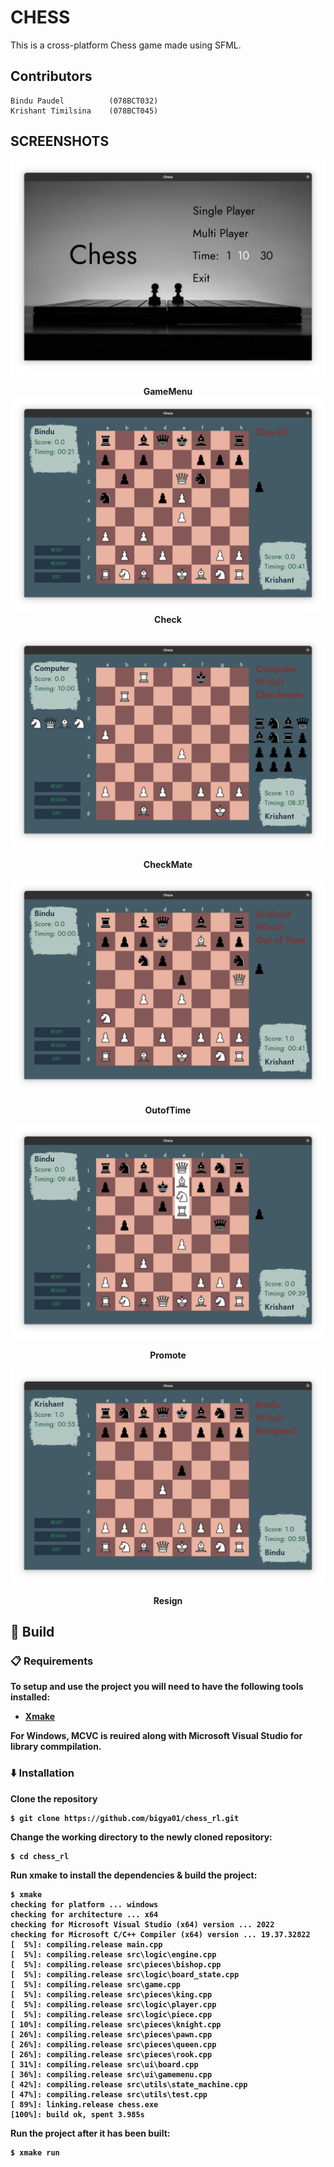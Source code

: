 # CHESS

This is a cross-platform Chess game made using SFML.

## Contributors
```
Bindu Paudel          (078BCT032)
Krishant Timilsina    (078BCT045)
```

## SCREENSHOTS

![Menu](screenshots/menu.png)
<b><center>GameMenu</center>
</b>
![Check](screenshots/check.png)
<b><center>Check</center>

![</b>CheckMate](screenshots/checkmate.png)
<b><center>CheckMate</center></b>

![OutOfTime](screenshots/outoftime.png)
<b><center>OutofTime</center></b>

![Promote](screenshots/promote.png)
<b><center>Promote</center>

</b>![Resign](screenshots/resign.png)
<b><center>Resign</center></b>

## 🔨 Build

###  📋 Requirements

To setup and use the project you will need to have the following tools installed:
 - [Xmake](https://xmake.io/#/guide/installation)

For Windows, MCVC is reuired along with Microsoft Visual Studio for library commpilation. 

###  ⬇️ Installation

Clone the repository

```PS
$ git clone https://github.com/bigya01/chess_rl.git
``````


Change the working directory to the newly cloned repository:

```PS
$ cd chess_rl
```

Run xmake to install the dependencies & build the project:

```PS
$ xmake
checking for platform ... windows
checking for architecture ... x64
checking for Microsoft Visual Studio (x64) version ... 2022
checking for Microsoft C/C++ Compiler (x64) version ... 19.37.32822
[  5%]: compiling.release main.cpp
[  5%]: compiling.release src\logic\engine.cpp
[  5%]: compiling.release src\pieces\bishop.cpp
[  5%]: compiling.release src\logic\board_state.cpp
[  5%]: compiling.release src\game.cpp
[  5%]: compiling.release src\pieces\king.cpp
[  5%]: compiling.release src\logic\player.cpp
[  5%]: compiling.release src\logic\piece.cpp
[ 10%]: compiling.release src\pieces\knight.cpp
[ 26%]: compiling.release src\pieces\pawn.cpp
[ 26%]: compiling.release src\pieces\queen.cpp
[ 26%]: compiling.release src\pieces\rook.cpp
[ 31%]: compiling.release src\ui\board.cpp
[ 36%]: compiling.release src\ui\gamemenu.cpp
[ 42%]: compiling.release src\utils\state_machine.cpp
[ 47%]: compiling.release src\utils\test.cpp
[ 89%]: linking.release chess.exe
[100%]: build ok, spent 3.985s
```

Run the project after it has been built:

```PS
$ xmake run
```
